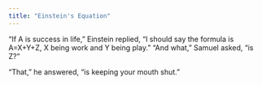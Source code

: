 ```yaml
---
title: "Einstein's Equation"
---
```


“If A is success in life,” Einstein replied, “I should say the formula is A=X+Y+Z, X being work and Y being play.” “And what,” Samuel asked, “is Z?”

“That,” he answered, “is keeping your mouth shut.”